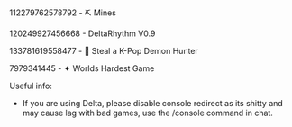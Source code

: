 112279762578792 - ⛏️ Mines

120249927456668 - DeltaRhythm V0.9

133781619558477 - 🎤 Steal a K-Pop Demon Hunter

7979341445 - ✦ Worlds Hardest Game


Useful info:
- If you are using Delta, please disable console redirect as its shitty and may cause lag with bad games, use the /console command in chat.
